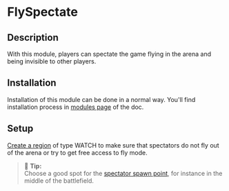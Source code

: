 # FlySpectate

## Description

With this module, players can spectate the game flying in the arena and being invisible to other players.

## Installation

Installation of this module can be done in a normal way. You'll find installation process in [modules page](../modules.md#installing-modules) of the doc.

## Setup

[Create a region](../regions.md#region-creation) of type WATCH to make sure that spectators do not fly out of the arena 
or try to get free access to fly mode.

> 🚩 **Tip:**  
> Choose a good spot for the [spectator spawn point](../getting-started.md#3-set-spawn-points), for instance in the 
> middle of the battlefield.